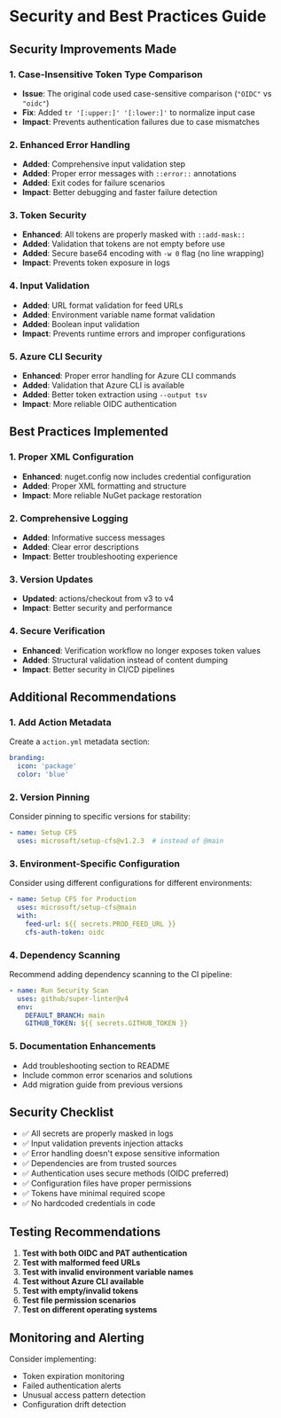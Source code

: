 # Security and Best Practices Guide

## Security Improvements Made

### 1. **Case-Insensitive Token Type Comparison**
- **Issue**: The original code used case-sensitive comparison (`"OIDC"` vs `"oidc"`)
- **Fix**: Added `tr '[:upper:]' '[:lower:]'` to normalize input case
- **Impact**: Prevents authentication failures due to case mismatches

### 2. **Enhanced Error Handling**
- **Added**: Comprehensive input validation step
- **Added**: Proper error messages with `::error::` annotations
- **Added**: Exit codes for failure scenarios
- **Impact**: Better debugging and faster failure detection

### 3. **Token Security**
- **Enhanced**: All tokens are properly masked with `::add-mask::`
- **Added**: Validation that tokens are not empty before use
- **Added**: Secure base64 encoding with `-w 0` flag (no line wrapping)
- **Impact**: Prevents token exposure in logs

### 4. **Input Validation**
- **Added**: URL format validation for feed URLs
- **Added**: Environment variable name format validation
- **Added**: Boolean input validation
- **Impact**: Prevents runtime errors and improper configurations

### 5. **Azure CLI Security**
- **Enhanced**: Proper error handling for Azure CLI commands
- **Added**: Validation that Azure CLI is available
- **Added**: Better token extraction using `--output tsv`
- **Impact**: More reliable OIDC authentication

## Best Practices Implemented

### 1. **Proper XML Configuration**
- **Enhanced**: nuget.config now includes credential configuration
- **Added**: Proper XML formatting and structure
- **Impact**: More reliable NuGet package restoration

### 2. **Comprehensive Logging**
- **Added**: Informative success messages
- **Added**: Clear error descriptions
- **Impact**: Better troubleshooting experience

### 3. **Version Updates**
- **Updated**: actions/checkout from v3 to v4
- **Impact**: Better security and performance

### 4. **Secure Verification**
- **Enhanced**: Verification workflow no longer exposes token values
- **Added**: Structural validation instead of content dumping
- **Impact**: Better security in CI/CD pipelines

## Additional Recommendations

### 1. **Add Action Metadata**
Create a `action.yml` metadata section:

```yaml
branding:
  icon: 'package'
  color: 'blue'
```

### 2. **Version Pinning**
Consider pinning to specific versions for stability:

```yaml
- name: Setup CFS
  uses: microsoft/setup-cfs@v1.2.3  # instead of @main
```

### 3. **Environment-Specific Configuration**
Consider using different configurations for different environments:

```yaml
- name: Setup CFS for Production
  uses: microsoft/setup-cfs@main
  with:
    feed-url: ${{ secrets.PROD_FEED_URL }}
    cfs-auth-token: oidc
```

### 4. **Dependency Scanning**
Recommend adding dependency scanning to the CI pipeline:

```yaml
- name: Run Security Scan
  uses: github/super-linter@v4
  env:
    DEFAULT_BRANCH: main
    GITHUB_TOKEN: ${{ secrets.GITHUB_TOKEN }}
```

### 5. **Documentation Enhancements**
- Add troubleshooting section to README
- Include common error scenarios and solutions
- Add migration guide from previous versions

## Security Checklist

- ✅ All secrets are properly masked in logs
- ✅ Input validation prevents injection attacks
- ✅ Error handling doesn't expose sensitive information
- ✅ Dependencies are from trusted sources
- ✅ Authentication uses secure methods (OIDC preferred)
- ✅ Configuration files have proper permissions
- ✅ Tokens have minimal required scope
- ✅ No hardcoded credentials in code

## Testing Recommendations

1. **Test with both OIDC and PAT authentication**
2. **Test with malformed feed URLs**
3. **Test with invalid environment variable names**
4. **Test without Azure CLI available**
5. **Test with empty/invalid tokens**
6. **Test file permission scenarios**
7. **Test on different operating systems**

## Monitoring and Alerting

Consider implementing:
- Token expiration monitoring
- Failed authentication alerts
- Unusual access pattern detection
- Configuration drift detection
